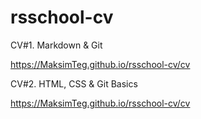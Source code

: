 # rsschool-cv


CV#1. Markdown & Git
  
  https://MaksimTeg.github.io/rsschool-cv/cv
  
  
  
 CV#2. HTML, CSS & Git Basics
  
  
  https://MaksimTeg.github.io/rsschool-cv/cv
